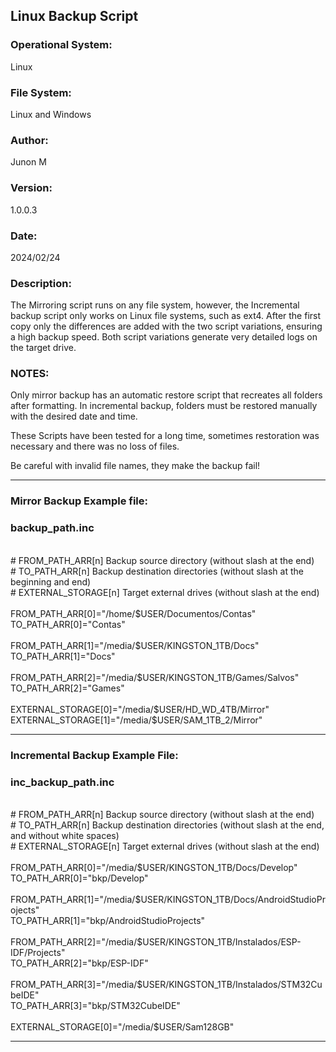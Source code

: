 <h2>Linux Backup Script</h2>
<h3>Operational System:</h3> Linux
<h3>File System:</h3> Linux and Windows
<h3>Author:</h3> Junon M
<h3>Version:</h3> 1.0.0.3
<h3>Date:</h3> 2024/02/24

<h3>Description:</h3> 
<p>The Mirroring script runs on any file system, however, the Incremental backup script only works on Linux file systems, such as ext4. After the first copy only the differences are added with the two script variations, ensuring a high backup speed. Both script variations generate very detailed logs on the target drive.</p>
<h3>NOTES:</h3>
<p>Only mirror backup has an automatic restore script that recreates all folders after formatting. In incremental backup, folders must be restored manually with the desired date and time.</p>
<p>These Scripts have been tested for a long time, sometimes restoration was necessary and there was no loss of files.</p>
<p>Be careful with invalid file names, they make the backup fail!</p>

<hr>

<h3>Mirror Backup Example file:</h3> 
<h3>backup_path.inc</h3> 
<br/>
# FROM_PATH_ARR[n] Backup source directory (without slash at the end)
<br/>
# TO_PATH_ARR[n] Backup destination directories (without slash at the beginning and end)
<br/>
# EXTERNAL_STORAGE[n] Target external drives (without slash at the end)
<br/><br/>
FROM_PATH_ARR[0]="/home/$USER/Documentos/Contas"
<br/>
TO_PATH_ARR[0]="Contas"
<br/><br/>
FROM_PATH_ARR[1]="/media/$USER/KINGSTON_1TB/Docs"
<br/>
TO_PATH_ARR[1]="Docs"
<br/><br/>
FROM_PATH_ARR[2]="/media/$USER/KINGSTON_1TB/Games/Salvos"
<br/>
TO_PATH_ARR[2]="Games"
<br/><br/>
EXTERNAL_STORAGE[0]="/media/$USER/HD_WD_4TB/Mirror"
<br/>
EXTERNAL_STORAGE[1]="/media/$USER/SAM_1TB_2/Mirror"

<hr>

<h3> Incremental Backup Example File: </h3> 
<h3>inc_backup_path.inc</h3>
<br/>
# FROM_PATH_ARR[n] Backup source directory (without slash at the end)
<br/>
# TO_PATH_ARR[n] Backup destination directories (without slash at the end, and without white spaces)
<br/>
# EXTERNAL_STORAGE[n] Target external drives (without slash at the end)
<br/><br/>
FROM_PATH_ARR[0]="/media/$USER/KINGSTON_1TB/Docs/Develop"
<br/>
TO_PATH_ARR[0]="bkp/Develop"
<br/><br/>
FROM_PATH_ARR[1]="/media/$USER/KINGSTON_1TB/Docs/AndroidStudioProjects"
<br/>
TO_PATH_ARR[1]="bkp/AndroidStudioProjects"
<br/><br/>
FROM_PATH_ARR[2]="/media/$USER/KINGSTON_1TB/Instalados/ESP-IDF/Projects"
<br/>
TO_PATH_ARR[2]="bkp/ESP-IDF"
<br/><br/>
FROM_PATH_ARR[3]="/media/$USER/KINGSTON_1TB/Instalados/STM32CubeIDE"
<br/>
TO_PATH_ARR[3]="bkp/STM32CubeIDE"
<br/><br/>
EXTERNAL_STORAGE[0]="/media/$USER/Sam128GB"
<hr>
